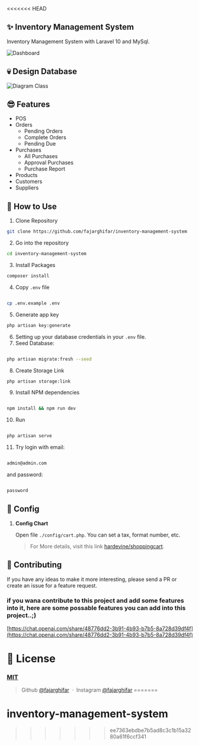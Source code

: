 <<<<<<< HEAD
## ✨ Inventory Management System

Inventory Management System with Laravel 10 and MySql.

![Dashboard](https://user-images.githubusercontent.com/71541409/236858603-89e4be74-0a8b-4b4b-98b0-24e66ec5602d.png)

## 💀 Design Database
![Diagram Class](https://github.com/fajarghifar/inventory-management-system/assets/71541409/0c7d4163-96f5-4724-8741-4615e52ecf98)

## 😎 Features
- POS
- Orders
  - Pending Orders
  - Complete Orders
  - Pending Due
- Purchases
  - All Purchases
  - Approval Purchases
  - Purchase Report
- Products
- Customers
- Suppliers

## 🚀 How to Use

1. Clone Repository

```bash
git clone https://github.com/fajarghifar/inventory-management-system
```

2. Go into the repository 

```bash
cd inventory-management-system
```

3. Install Packages 

```bash
composer install
```


4. Copy `.env` file 

```bash

cp .env.example .env

```

5. Generate app key 

```bash
php artisan key:generate
```

6. Setting up your database credentials in your `.env` file.
7. Seed Database: 

```bash

php artisan migrate:fresh --seed

```
8. Create Storage Link

```bash
php artisan storage:link
```

9. Install NPM dependencies 

```bash

npm install && npm run dev

```
10. Run 

```bash

php artisan serve

```
11. Try login with email: 

```bash

admin@admin.com

```
and password: 

```bash

password

```

## 🚀 Config

1. **Config Chart**

    Open file `./config/cart.php`. You can set a tax, format number, etc.
    > For More details, visit this link [hardevine/shoppingcart](https://packagist.org/packages/hardevine/shoppingcart).

## 📝 Contributing

If you have any ideas to make it more interesting, please send a PR or create an issue for a feature request.

### if you wana contribute to this project and add some features into it, here are some possable features you can add into this project..;)
[https://chat.openai.com/share/48776dd2-3b91-4b93-b7b5-8a728d39df4f](https://chat.openai.com/share/48776dd2-3b91-4b93-b7b5-8a728d39df4f)
# 🤝 License

### [MIT](LICENSE)

> Github [@fajarghifar](https://github.com/fajarghifar) &nbsp;&middot;&nbsp;
> Instagram [@fajarghifar](https://instagram.com/fajarghifar)
=======
# inventory-management-system
>>>>>>> ee7363ebdbe7b5ad8c3c1b15a3280a61f6ccf341
